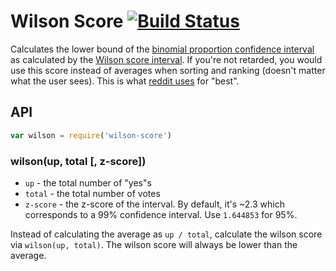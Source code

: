 # Wilson Score [![Build Status](https://travis-ci.org/math-utils/wilson-score.png)](https://travis-ci.org/math-utils/wilson-score)

Calculates the lower bound of the [binomial proportion confidence interval](http://en.wikipedia.org/wiki/Binomial_proportion_confidence_interval) as calculated by the [Wilson score interval](http://en.wikipedia.org/wiki/Binomial_proportion_confidence_interval#Wilson_score_interval).
If you're not retarded, you would use this score instead of averages when sorting and ranking (doesn't matter what the user sees).
This is what [reddit uses](http://amix.dk/blog/post/19588) for "best".

## API

```js
var wilson = require('wilson-score')
```

### wilson(up, total [, z-score])

- `up` - the total number of "yes"s
- `total` - the total number of votes
- `z-score` - the z-score of the interval.
  By default, it's ~2.3 which corresponds to a 99% confidence interval.
  Use `1.644853` for 95%.

Instead of calculating the average as `up / total`,
calculate the wilson score via `wilson(up, total)`.
The wilson score will always be lower than the average.
